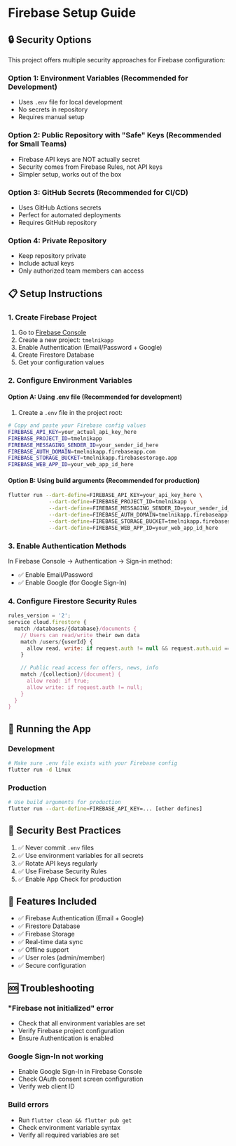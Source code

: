 # Firebase Setup Guide

## 🔒 Security Options

This project offers multiple security approaches for Firebase configuration:

### **Option 1: Environment Variables (Recommended for Development)**
- Uses `.env` file for local development
- No secrets in repository
- Requires manual setup

### **Option 2: Public Repository with "Safe" Keys (Recommended for Small Teams)**
- Firebase API keys are NOT actually secret
- Security comes from Firebase Rules, not API keys
- Simpler setup, works out of the box

### **Option 3: GitHub Secrets (Recommended for CI/CD)**
- Uses GitHub Actions secrets
- Perfect for automated deployments
- Requires GitHub repository

### **Option 4: Private Repository**
- Keep repository private
- Include actual keys
- Only authorized team members can access

## 📋 Setup Instructions

### 1. Create Firebase Project
1. Go to [Firebase Console](https://console.firebase.google.com/)
2. Create a new project: `tmelnikapp`
3. Enable Authentication (Email/Password + Google)
4. Create Firestore Database
5. Get your configuration values

### 2. Configure Environment Variables

#### Option A: Using .env file (Recommended for development)
1. Create a `.env` file in the project root:
```bash
# Copy and paste your Firebase config values
FIREBASE_API_KEY=your_actual_api_key_here
FIREBASE_PROJECT_ID=tmelnikapp
FIREBASE_MESSAGING_SENDER_ID=your_sender_id_here
FIREBASE_AUTH_DOMAIN=tmelnikapp.firebaseapp.com
FIREBASE_STORAGE_BUCKET=tmelnikapp.firebasestorage.app
FIREBASE_WEB_APP_ID=your_web_app_id_here
```

#### Option B: Using build arguments (Recommended for production)
```bash
flutter run --dart-define=FIREBASE_API_KEY=your_api_key_here \
             --dart-define=FIREBASE_PROJECT_ID=tmelnikapp \
             --dart-define=FIREBASE_MESSAGING_SENDER_ID=your_sender_id_here \
             --dart-define=FIREBASE_AUTH_DOMAIN=tmelnikapp.firebaseapp.com \
             --dart-define=FIREBASE_STORAGE_BUCKET=tmelnikapp.firebasestorage.app \
             --dart-define=FIREBASE_WEB_APP_ID=your_web_app_id_here
```

### 3. Enable Authentication Methods

In Firebase Console → Authentication → Sign-in method:
- ✅ Enable Email/Password
- ✅ Enable Google (for Google Sign-In)

### 4. Configure Firestore Security Rules

```javascript
rules_version = '2';
service cloud.firestore {
  match /databases/{database}/documents {
    // Users can read/write their own data
    match /users/{userId} {
      allow read, write: if request.auth != null && request.auth.uid == userId;
    }
    
    // Public read access for offers, news, info
    match /{collection}/{document} {
      allow read: if true;
      allow write: if request.auth != null;
    }
  }
}
```

## 🚀 Running the App

### Development
```bash
# Make sure .env file exists with your Firebase config
flutter run -d linux
```

### Production
```bash
# Use build arguments for production
flutter run --dart-define=FIREBASE_API_KEY=... [other defines]
```

## 🔐 Security Best Practices

1. ✅ Never commit `.env` files
2. ✅ Use environment variables for all secrets
3. ✅ Rotate API keys regularly
4. ✅ Use Firebase Security Rules
5. ✅ Enable App Check for production

## 📱 Features Included

- ✅ Firebase Authentication (Email + Google)
- ✅ Firestore Database
- ✅ Firebase Storage
- ✅ Real-time data sync
- ✅ Offline support
- ✅ User roles (admin/member)
- ✅ Secure configuration

## 🆘 Troubleshooting

### "Firebase not initialized" error
- Check that all environment variables are set
- Verify Firebase project configuration
- Ensure Authentication is enabled

### Google Sign-In not working
- Enable Google Sign-In in Firebase Console
- Check OAuth consent screen configuration
- Verify web client ID

### Build errors
- Run `flutter clean && flutter pub get`
- Check environment variable syntax
- Verify all required variables are set
